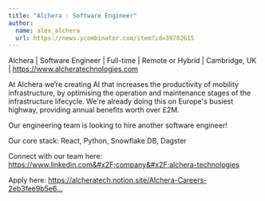 ```yaml
---
title: "Alchera : Software Engineer"
author:
  name: alex_alchera
  url: https://news.ycombinator.com/item?id=39702615
---
```

Alchera | Software Engineer | Full-time | Remote or Hybrid | Cambridge, UK | <a href="https:&#x2F;&#x2F;www.alcheratechnologies.com" rel="nofollow">https:&#x2F;&#x2F;www.alcheratechnologies.com</a>

At Alchera we’re creating AI that increases the productivity of mobility infrastructure, by optimising the operation and maintenance stages of the infrastructure lifecycle. We&#x27;re already doing this on Europe&#x27;s busiest highway, providing annual benefits worth over £2M.

Our engineering team is looking to hire another software engineer!

Our core stack: React, Python, Snowflake DB, Dagster

Connect with our team here: <a href="https:&#x2F;&#x2F;www.linkedin.com&#x2F;company&#x2F;alchera-technologies" rel="nofollow">https:&#x2F;&#x2F;www.linkedin.com&#x2F;company&#x2F;alchera-technologies</a>

Apply here: <a href="https:&#x2F;&#x2F;alcheratech.notion.site&#x2F;Alchera-Careers-2eb3fee9b5e64dabaebc3f35e2202bfc" rel="nofollow">https:&#x2F;&#x2F;alcheratech.notion.site&#x2F;Alchera-Careers-2eb3fee9b5e6...</a>
